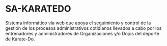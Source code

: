 # SA-KARATEDO
Sistema informático vía web que apoya el seguimiento y control de la gestión de los procesos administrativos cotidianos llevados a cabo por los entrenadores y administradores de Organizaciones y/o Dojos del deporte de Karate-Do.
